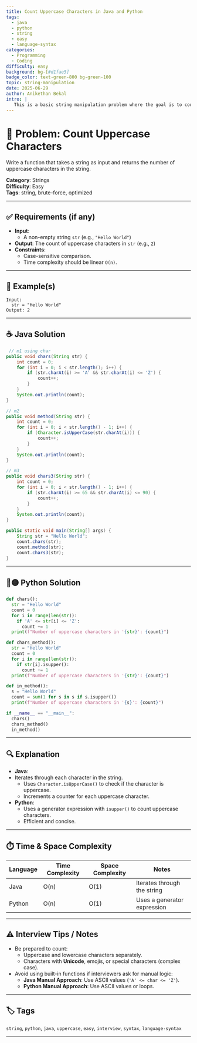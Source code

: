 ```yaml
---
title: Count Uppercase Characters in Java and Python
tags:
  - java
  - python
  - string
  - easy
  - language-syntax
categories:
  - Programming
  - Coding
difficulty: easy
background: bg-[#d1fae5]
badge_color: text-green-800 bg-green-100
topic: string-manipulation
date: 2025-06-29
author: Anikethan Bekal
intro: |
   This is a basic string manipulation problem where the goal is to count the number of uppercase characters in a given string.
---
```


# 🧠 Problem: Count Uppercase Characters

Write a function that takes a string as input and returns the number of uppercase characters in the string.

**Category**: Strings  
**Difficulty**: Easy  
**Tags**: string, brute-force, optimized

---

## ✅ Requirements (if any)

- **Input**: 
  - A non-empty string `str` (e.g., `"Hello World"`)
- **Output**: The count of uppercase characters in `str` (e.g., `2`)
- **Constraints**:
  - Case-sensitive comparison.
  - Time complexity should be linear `O(n)`.

---

## 🧪 Example(s)

```text
Input:  
  str = "Hello World"
Output: 2
```

---

## ☕ Java Solution

```java
 // m1 using char
public void chars(String str) {
	int count = 0;
	for (int i = 0; i < str.length(); i++) {
		if (str.charAt(i) >= 'A' && str.charAt(i) <= 'Z') {
			count++;
		}
	}
	System.out.println(count);
}

// m2
public void method(String str) {
	int count = 0;
	for (int i = 0; i < str.length() - 1; i++) {
		if (Character.isUpperCase(str.charAt(i))) {
			count++;
		}
	}
	System.out.println(count);
}

// m3
public void chars3(String str) {
	int count = 0;
	for (int i = 0; i < str.length() - 1; i++) {
		if (str.charAt(i) >= 65 && str.charAt(i) <= 90) {
			count++;
		}
	}
	System.out.println(count);
}

public static void main(String[] args) {
	String str = "Hello World";
	count.chars(str);
	count.method(str);
	count.chars3(str);
}
```

---

## 🔵🟡 Python Solution

```python
def chars():
  str = "Hello World"
  count = 0
  for i in range(len(str)):
    if 'A' <= str[i] <= 'Z':
      count += 1
  print(f"Number of uppercase characters in '{str}': {count}")

def chars_method():
  str = "Hello World"
  count = 0
  for i in range(len(str)):
    if str[i].isupper():
      count += 1
  print(f"Number of uppercase characters in '{str}': {count}")

def in_method():
  s = "Hello World"
  count = sum(1 for s in s if s.isupper())
  print(f"Number of uppercase characters in '{s}': {count}")

if __name__ == "__main__":
  chars()
  chars_method()
  in_method()
```

---

## 🔍 Explanation

- **Java**:
- Iterates through each character in the string.
  - Uses `Character.isUpperCase()` to check if the character is uppercase.
  - Increments a counter for each uppercase character.
- **Python**:
  - Uses a generator expression with `isupper()` to count uppercase characters.
  - Efficient and concise.

---

## ⏱️ Time & Space Complexity

| Language | Time Complexity | Space Complexity | Notes                          |
|----------|-----------------|------------------|--------------------------------|
| Java     | O(n)            | O(1)             | Iterates through the string    |
| Python   | O(n)            | O(1)             | Uses a generator expression    |

---

## ⚠️ Interview Tips / Notes

- Be prepared to count:
  - Uppercase and lowercase characters separately.
  - Characters with **Unicode**, emojis, or special characters (complex case).
- Avoid using built-in functions if interviewers ask for manual logic:
  - **Java Manual Approach**: Use ASCII values (`'A' <= char <= 'Z'`).
  - **Python Manual Approach**: Use ASCII values or loops.

---

## 🏷 Tags

`string`, `python`, `java`, `uppercase`, `easy`, `interview`, `syntax`, `language-syntax`

---